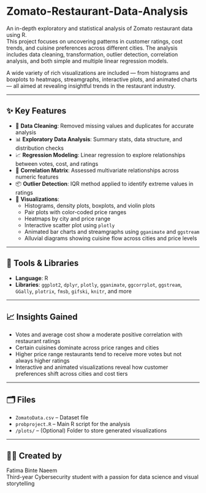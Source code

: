 # Zomato-Restaurant-Data-Analysis

An in-depth exploratory and statistical analysis of Zomato restaurant data using R.  
This project focuses on uncovering patterns in customer ratings, cost trends, and cuisine preferences across different cities. The analysis includes data cleaning, transformation, outlier detection, correlation analysis, and both simple and multiple linear regression models.

A wide variety of rich visualizations are included — from histograms and boxplots to heatmaps, streamgraphs, interactive plots, and animated charts — all aimed at revealing insightful trends in the restaurant industry.

---

## ✨ Key Features

- 🧼 **Data Cleaning**: Removed missing values and duplicates for accurate analysis  
- 📊 **Exploratory Data Analysis**: Summary stats, data structure, and distribution checks  
- 📈 **Regression Modeling**: Linear regression to explore relationships between votes, cost, and ratings  
- 🧮 **Correlation Matrix**: Assessed multivariate relationships across numeric features  
- 📦 **Outlier Detection**: IQR method applied to identify extreme values in ratings  
- 🎨 **Visualizations**:
  - Histograms, density plots, boxplots, and violin plots  
  - Pair plots with color-coded price ranges  
  - Heatmaps by city and price range  
  - Interactive scatter plot using `plotly`  
  - Animated bar charts and streamgraphs using `gganimate` and `ggstream`  
  - Alluvial diagrams showing cuisine flow across cities and price levels  

---

## 📌 Tools & Libraries

- **Language**: R  
- **Libraries**: `ggplot2`, `dplyr`, `plotly`, `gganimate`, `ggcorrplot`, `ggstream`, `GGally`, `plotrix`, `fmsb`, `gifski`, `knitr`, and more

---

## 📈 Insights Gained

- Votes and average cost show a moderate positive correlation with restaurant ratings  
- Certain cuisines dominate across price ranges and cities  
- Higher price range restaurants tend to receive more votes but not always higher ratings  
- Interactive and animated visualizations reveal how customer preferences shift across cities and cost tiers

---

## 🗂️ Files

- `ZomatoData.csv` – Dataset file  
- `probproject.R` – Main R script for the analysis  
- `/plots/` – (Optional) Folder to store generated visualizations  

---

## 👩‍💻 Created by

Fatima Binte Naeem  
Third-year Cybersecurity student with a passion for data science and visual storytelling  

